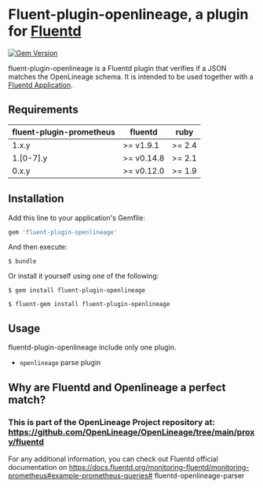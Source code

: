 # Fluent-plugin-openlineage, a plugin for [Fluentd](https://www.fluentd.org)
[![Gem Version](https://badge.fury.io/rb/fluent-plugin-openlineage.svg)](https://badge.fury.io/rb/fluent-plugin-openlineage)

fluent-plugin-openlineage is a Fluentd plugin that verifies if a JSON matches the OpenLineage schema. 
It is intended to be used together with a [Fluentd Application](https://github.com/fluent/fluentd).

## Requirements

| fluent-plugin-prometheus | fluentd    | ruby   |
|--------------------------|------------|--------|
| 1.x.y                    | >= v1.9.1  | >= 2.4 |
| 1.[0-7].y                | >= v0.14.8 | >= 2.1 |
| 0.x.y                    | >= v0.12.0 | >= 1.9 |

## Installation

Add this line to your application's Gemfile:

```ruby
gem 'fluent-plugin-openlineage'
```

And then execute:

    $ bundle

Or install it yourself using one of the following:

    $ gem install fluent-plugin-openlineage

    $ fluent-gem install fluent-plugin-openlineage

## Usage

fluentd-plugin-openlineage include only one plugin.

- `openlineage` parse plugin

## Why are Fluentd and Openlineage a perfect match? 
### This is part of the OpenLineage Project repository at: https://github.com/OpenLineage/OpenLineage/tree/main/proxy/fluentd


For any additional information, you can check out Fluentd official documentation on https://docs.fluentd.org/monitoring-fluentd/monitoring-prometheus#example-prometheus-queries# fluentd-openlineage-parser
